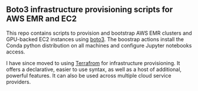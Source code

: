 ## Boto3 infrastructure provisioning scripts for AWS EMR and EC2

This repo contains scripts to provision and bootstrap AWS EMR clusters and GPU-backed EC2 instances using [boto3](https://boto3.amazonaws.com/v1/documentation/api/latest/index.html). The boostrap actions install the Conda python distribution on all machines and configure Jupyter notebooks access.  

I have since moved to using [Terrafrom](https://www.terraform.io/) for infrastructure provisioning. It offers a declarative, easier to use syntax, as well as a host of additional, powerful features. It can also be used across multiple cloud service providers.

